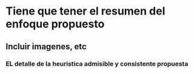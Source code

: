 # Tiene que tener el resumen del enfoque propuesto
## Incluir imagenes, etc
### EL detalle de la heuristica admisible y consistente propuesta
